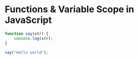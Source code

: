 # Functions & Variable Scope in JavaScript

```js
function say(str) {
	console.log(str);
}

say("Hello world");
```
